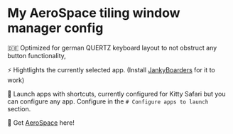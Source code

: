 # My AeroSpace tiling window manager config

🇩🇪 Optimized for german QUERTZ keyboard layout to not obstruct any button functionality,

⚡ Hightlights the currently selected app. (Install [JankyBoarders](https://github.com/FelixKratz/JankyBorders) for it to work)

📱 Launch apps with shortcuts, currently configured for Kitty Safari but you can configure any app. Configure in the `# Configure apps to launch` section.

🛫 Get [AeroSpace](https://github.com/nikitabobko/AeroSpace) here!
